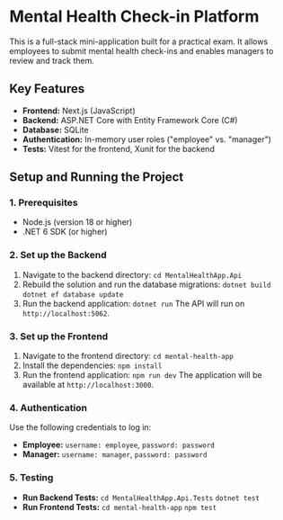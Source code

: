 # Mental Health Check-in Platform

This is a full-stack mini-application built for a practical exam. It allows employees to submit mental health check-ins and enables managers to review and track them.

## Key Features
- **Frontend:** Next.js (JavaScript)
- **Backend:** ASP.NET Core with Entity Framework Core (C#)
- **Database:** SQLite
- **Authentication:** In-memory user roles ("employee" vs. "manager")
- **Tests:** Vitest for the frontend, Xunit for the backend

## Setup and Running the Project

### 1. Prerequisites
- Node.js (version 18 or higher)
- .NET 6 SDK (or higher)

### 2. Set up the Backend
1. Navigate to the backend directory:
   `cd MentalHealthApp.Api`
2. Rebuild the solution and run the database migrations:
   `dotnet build`
   `dotnet ef database update`
3. Run the backend application:
   `dotnet run`
The API will run on `http://localhost:5062`.

### 3. Set up the Frontend
1. Navigate to the frontend directory:
   `cd mental-health-app`
2. Install the dependencies:
   `npm install`
3. Run the frontend application:
   `npm run dev`
The application will be available at `http://localhost:3000`.

### 4. Authentication
Use the following credentials to log in:
- **Employee:** `username: employee`, `password: password`
- **Manager:** `username: manager`, `password: password`

### 5. Testing
- **Run Backend Tests:**
  `cd MentalHealthApp.Api.Tests`
  `dotnet test`
- **Run Frontend Tests:**
  `cd mental-health-app`
  `npm test`
